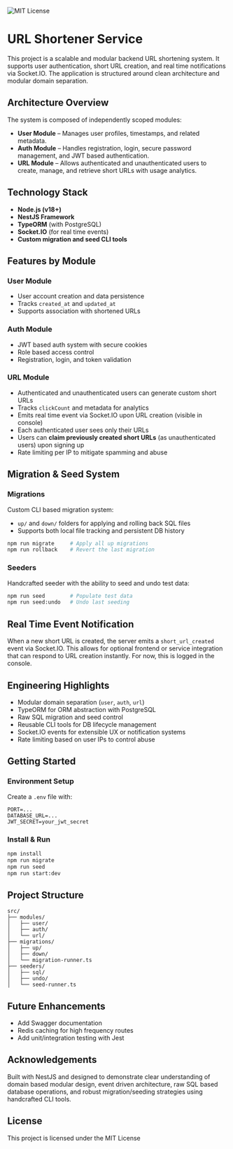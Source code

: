 ![MIT License](https://img.shields.io/badge/license-MIT-green)

# URL Shortener Service

This project is a scalable and modular backend URL shortening system. It supports user authentication, short URL creation, and real time notifications via Socket.IO. The application is structured around clean architecture and modular domain separation.

## Architecture Overview

The system is composed of independently scoped modules:

* **User Module** – Manages user profiles, timestamps, and related metadata.
* **Auth Module** – Handles registration, login, secure password management, and JWT based authentication.
* **URL Module** – Allows authenticated and unauthenticated users to create, manage, and retrieve short URLs with usage analytics.

## Technology Stack

* **Node.js (v18+)**
* **NestJS Framework**
* **TypeORM** (with PostgreSQL)
* **Socket.IO** (for real time events)
* **Custom migration and seed CLI tools**

## Features by Module

### User Module

* User account creation and data persistence
* Tracks `created_at` and `updated_at`
* Supports association with shortened URLs

### Auth Module

* JWT based auth system with secure cookies
* Role based access control
* Registration, login, and token validation

### URL Module

* Authenticated and unauthenticated users can generate custom short URLs
* Tracks `clickCount` and metadata for analytics
* Emits real time event via Socket.IO upon URL creation (visible in console)
* Each authenticated user sees only their URLs
* Users can **claim previously created short URLs** (as unauthenticated users) upon signing up
* Rate limiting per IP to mitigate spamming and abuse

## Migration & Seed System

### Migrations

Custom CLI based migration system:

* `up/` and `down/` folders for applying and rolling back SQL files
* Supports both local file tracking and persistent DB history

```bash
npm run migrate     # Apply all up migrations
npm run rollback    # Revert the last migration
```

### Seeders

Handcrafted seeder with the ability to seed and undo test data:

```bash
npm run seed        # Populate test data
npm run seed:undo   # Undo last seeding
```

## Real Time Event Notification

When a new short URL is created, the server emits a `short_url_created` event via Socket.IO. This allows for optional frontend or service integration that can respond to URL creation instantly. For now, this is logged in the console.

## Engineering Highlights

* Modular domain separation (`user`, `auth`, `url`)
* TypeORM for ORM abstraction with PostgreSQL
* Raw SQL migration and seed control
* Reusable CLI tools for DB lifecycle management
* Socket.IO events for extensible UX or notification systems
* Rate limiting based on user IPs to control abuse

## Getting Started

### Environment Setup

Create a `.env` file with:

```env
PORT=...
DATABASE_URL=...
JWT_SECRET=your_jwt_secret
```

### Install & Run

```bash
npm install
npm run migrate
npm run seed
npm run start:dev
```

## Project Structure

```plaintext
src/
├── modules/
│   ├── user/
│   ├── auth/
│   └── url/
├── migrations/
│   ├── up/
│   ├── down/
│   └── migration-runner.ts
├── seeders/
│   ├── sql/
│   ├── undo/
│   └── seed-runner.ts
```

## Future Enhancements

* Add Swagger documentation
* Redis caching for high frequency routes
* Add unit/integration testing with Jest

## Acknowledgements

Built with NestJS and designed to demonstrate clear understanding of domain based modular design, event driven architecture, raw SQL based database operations, and robust migration/seeding strategies using handcrafted CLI tools.

## License

This project is licensed under the MIT License
